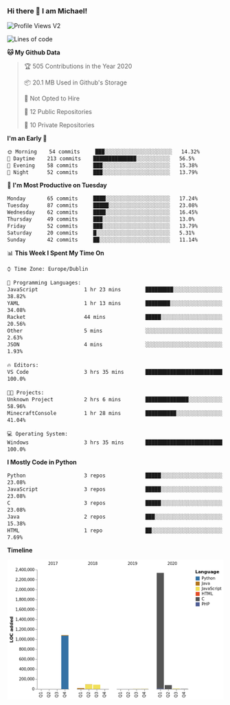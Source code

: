 ### Hi there 👋 I am Michael!

![Profile Views V2](https://komarev.com/ghpvc/?username=AppDevMichael)

<!--START_SECTION:waka-->
![Lines of code](https://img.shields.io/badge/From%20Hello%20World%20I%27ve%20Written-11.8%20million%20lines%20of%20code-blue)

**🐱 My Github Data** 

> 🏆 505 Contributions in the Year 2020
 > 
> 📦 20.1 MB Used in Github's Storage 
 > 
> 🚫 Not Opted to Hire
 > 
> 📜 12 Public Repositories
 > 
> 🔑 10 Private Repositories 

**I'm an Early 🐤** 

```text
🌞 Morning    54 commits     ███░░░░░░░░░░░░░░░░░░░░░░   14.32% 
🌆 Daytime    213 commits    ██████████████░░░░░░░░░░░   56.5% 
🌃 Evening    58 commits     ███░░░░░░░░░░░░░░░░░░░░░░   15.38% 
🌙 Night      52 commits     ███░░░░░░░░░░░░░░░░░░░░░░   13.79%

```
📅 **I'm Most Productive on Tuesday** 

```text
Monday       65 commits     ████░░░░░░░░░░░░░░░░░░░░░   17.24% 
Tuesday      87 commits     █████░░░░░░░░░░░░░░░░░░░░   23.08% 
Wednesday    62 commits     ████░░░░░░░░░░░░░░░░░░░░░   16.45% 
Thursday     49 commits     ███░░░░░░░░░░░░░░░░░░░░░░   13.0% 
Friday       52 commits     ███░░░░░░░░░░░░░░░░░░░░░░   13.79% 
Saturday     20 commits     █░░░░░░░░░░░░░░░░░░░░░░░░   5.31% 
Sunday       42 commits     ██░░░░░░░░░░░░░░░░░░░░░░░   11.14%

```


📊 **This Week I Spent My Time On** 

```text
⌚︎ Time Zone: Europe/Dublin

💬 Programming Languages: 
JavaScript               1 hr 23 mins        █████████░░░░░░░░░░░░░░░░   38.82% 
YAML                     1 hr 13 mins        ████████░░░░░░░░░░░░░░░░░   34.08% 
Racket                   44 mins             █████░░░░░░░░░░░░░░░░░░░░   20.56% 
Other                    5 mins              ░░░░░░░░░░░░░░░░░░░░░░░░░   2.63% 
JSON                     4 mins              ░░░░░░░░░░░░░░░░░░░░░░░░░   1.93%

🔥 Editors: 
VS Code                  3 hrs 35 mins       █████████████████████████   100.0%

🐱‍💻 Projects: 
Unknown Project          2 hrs 6 mins        ██████████████░░░░░░░░░░░   58.96% 
MinecraftConsole         1 hr 28 mins        ██████████░░░░░░░░░░░░░░░   41.04%

💻 Operating System: 
Windows                  3 hrs 35 mins       █████████████████████████   100.0%

```

**I Mostly Code in Python** 

```text
Python                   3 repos             █████░░░░░░░░░░░░░░░░░░░░   23.08% 
JavaScript               3 repos             █████░░░░░░░░░░░░░░░░░░░░   23.08% 
C                        3 repos             █████░░░░░░░░░░░░░░░░░░░░   23.08% 
Java                     2 repos             ███░░░░░░░░░░░░░░░░░░░░░░   15.38% 
HTML                     1 repo              ██░░░░░░░░░░░░░░░░░░░░░░░   7.69%

```


**Timeline**

![Chart not found](https://github.com/AppDevMichael/AppDevMichael/blob/master/charts/bar_graph.png) 


<!--END_SECTION:waka-->

